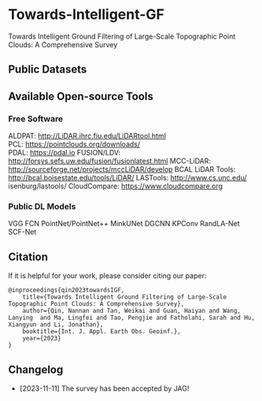 # Towards-Intelligent-GF
Towards Intelligent Ground Filtering of Large-Scale Topographic Point Clouds: A Comprehensive Survey

## Public Datasets

## Available Open-source Tools
### Free Software
ALDPAT: http://LiDAR.ihrc.fiu.edu/LiDARtool.html <br />
PCL: https://pointclouds.org/downloads/<br />
PDAL: https://pdal.io
FUSION/LDV: http://forsys.sefs.uw.edu/fusion/fusionlatest.html
MCC-LiDAR: http://sourceforge.net/projects/mccLiDAR/develop
BCAL LiDAR Tools: http://bcal.boisestate.edu/tools/LiDAR/
LASTools: http://www.cs.unc.edu/ isenburg/lastools/
CloudCompare: https://www.cloudcompare.org

### Public DL Models
VGG
FCN
PointNet/PointNet++
MinkUNet
DGCNN
KPConv
RandLA-Net
SCF-Net

## Citation

If it is helpful for your work, please consider citing our paper:

    @inproceedings{qin2023towardsIGF,
        title={Towards Intelligent Ground Filtering of Large-Scale Topographic Point Clouds: A Comprehensive Survey},
        author={Qin, Nannan and Tan, Weikai and Guan, Haiyan and Wang, Lanying  and Ma, Lingfei and Tao, Pengjie and Fatholahi, Sarah and Hu, Xiangyun and Li, Jonathan},
        booktitle={Int. J. Appl. Earth Obs. Geoinf.},
        year={2023}
    }


## <a name="changelog"></a> Changelog
* [2023-11-11] The survey has been accepted by JAG!
